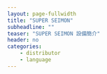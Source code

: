 ```yaml
---
layout: page-fullwidth
title: "SUPER SEIMON"
subheadline: ""
teaser: "SUPER SEIMON 設備簡介"
header: no
categories:
    - distributor
    - language
---
```

